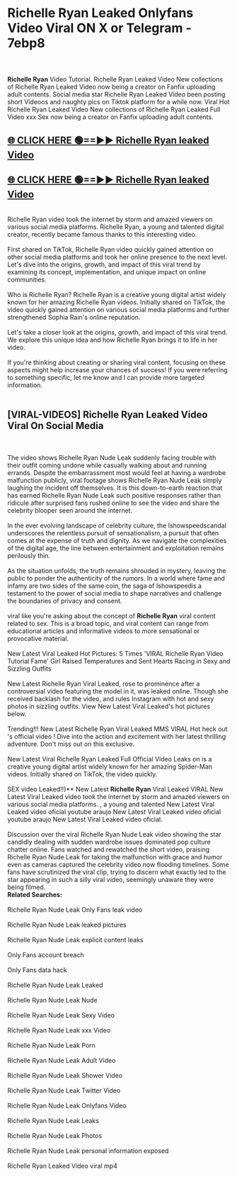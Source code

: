 <h1> Richelle Ryan Leaked Onlyfans Video Viral ON X or Telegram - 7ebp8 </h1>

# 
<br>
<strong>Richelle Ryan</strong> Video Tutorial. Richelle Ryan Leaked Video New collections of  Richelle Ryan Leaked Video now being a creator on Fanfix uploading adult contents. Social media star Richelle Ryan Leaked Video been posting short Videoos and naughty pics on Tiktok platform for a while now. Viral Hot Richelle Ryan Leaked Video New collections of Richelle Ryan Leaked Full Video xxx Sex now being a creator on Fanfix uploading adult contents.
<br>

## [🌐 CLICK HERE 🟢==►► Richelle Ryan leaked Video ](https://onlyclips.site?title=Richelle_Ryan&ref=git)


## [🌐 CLICK HERE 🟢==►► Richelle Ryan leaked Video ](https://onlyclips.site?title=Richelle_Ryan&ref=git)

<br>
Richelle Ryan video took the internet by storm and amazed viewers on various social media platforms. Richelle Ryan, a young and talented digital creator, recently became famous thanks to this interesting video.
<br><br>
First shared on TikTok, Richelle Ryan video quickly gained attention on other social media platforms and took her online presence to the next level. Let's dive into the origins, growth, and impact of this viral trend by examining its concept, implementation, and unique impact on online communities.
<br><br>
Who is Richelle Ryan? Richelle Ryan is a creative young digital artist widely known for her amazing Richelle Ryan videos. Initially shared on TikTok, the video quickly gained attention on various social media platforms and further strengthened Sophia Rain's online reputation.
<br><br>
Let's take a closer look at the origins, growth, and impact of this viral trend. We explore this unique idea and how Richelle Ryan brings it to life in her video.
<br><br>
If you're thinking about creating or sharing viral content, focusing on these aspects might help increase your chances of success! If you were referring to something specific, let me know and I can provide more targeted information.
<br><br>
<h2>[VIRAL-VIDEOS] Richelle Ryan Leaked Video Viral On Social Media</h2>
<br><br>
The video shows Richelle Ryan Nude Leak suddenly facing trouble with their outfit coming undone while casually walking about and running errands. Despite the embarrassment most would feel at having a wardrobe malfunction publicly, viral footage shows Richelle Ryan Nude Leak simply laughing the incident off themselves. It is this down-to-earth reaction that has earned Richelle Ryan Nude Leak such positive responses rather than ridicule after surprised fans rushed online to see the video and share the celebrity blooper seen around the internet.
<br><br>
In the ever evolving landscape of celebrity culture, the Ishowspeedscandal underscores the relentless pursuit of sensationalism, a pursuit that often comes at the expense of truth and dignity. As we navigate the complexities of the digital age, the line between entertainment and exploitation remains perilously thin.
<br><br>
As the situation unfolds, the truth remains shrouded in mystery, leaving the public to ponder the authenticity of the rumors. In a world where fame and infamy are two sides of the same coin, the saga of Ishowspeedis a testament to the power of social media to shape narratives and challenge the boundaries of privacy and consent.
<br><br>
viral like you're asking about the concept of <strong>Richelle Ryan</strong> viral content related to sex. This is a broad topic, and viral content can range from educational articles and informative videos to more sensational or provocative material.
<br><br>
New Latest Viral Leaked Hot Pictures: 5 Times 'VIRAL Richelle Ryan Video Tutorial Fame' Girl Raised Temperatures and Sent Hearts Racing in Sexy and Sizzling Outfits
<br><br>
New Latest Richelle Ryan Viral Leaked, rose to prominence after a controversial video featuring the model in it, was leaked online. Though she received backlash for the video, and rules Instagram with hot and sexy photos in sizzling outfits. View New Latest Viral Leaked's hot pictures below.
<br><br>
Trending!!! New Latest Richelle Ryan Viral Leaked MMS VIRAL Hot heck out 's official video ! Dive into the action and excitement with her latest thrilling adventure. Don't miss out on this exclusive.
<br><br>
New Latest Viral Richelle Ryan Leaked Full Official Video Leaks on  is a creative young digital artist widely known for her amazing Spider-Man videos. Initially shared on TikTok, the video quickly.
<br><br>
SEX video Leaked!!)** New Latest <strong>Richelle Ryan</strong> Viral Leaked VIRAL New Latest Viral Leaked video took the internet by storm and amazed viewers on various social media platforms. , a young and talented New Latest Viral Leaked video oficial youtube araujo New Latest Viral Leaked video oficial youtube araujo New Latest Viral Leaked video oficial.
<br><br>
Discussion over the viral Richelle Ryan Nude Leak video showing the star candidly dealing with sudden wardrobe issues dominated pop culture chatter online. Fans watched and rewatched the short video, praising Richelle Ryan Nude Leak for taking the malfunction with grace and humor even as cameras captured the celebrity video now flooding timelines. Some fans have scrutinized the viral clip, trying to discern what exactly led to the star appearing in such a silly viral video, seemingly unaware they were being filmed.
<br>
<strong>Related Searches:</strong>
<br><br>
Richelle Ryan Nude Leak Only Fans leak video
<br><br>
Richelle Ryan Nude Leak leaked pictures
<br><br>
Richelle Ryan Nude Leak explicit content leaks
<br><br>
Only Fans account breach
<br><br>
Only Fans data hack
<br><br>
Richelle Ryan Nude Leak Leaked
<br><br>
Richelle Ryan Nude Leak Nude
<br><br>
Richelle Ryan Nude Leak Sexy Video
<br><br>
Richelle Ryan Nude Leak xxx Video
<br><br>
Richelle Ryan Nude Leak Porn
<br><br>
Richelle Ryan Nude Leak Adult Video
<br><br>
Richelle Ryan Nude Leak Shower Video
<br><br>
Richelle Ryan Nude Leak Twitter Video
<br><br>
Richelle Ryan Nude Leak Onlyfans Video
<br><br>
Richelle Ryan Nude Leak Leaks
<br><br>
Richelle Ryan Nude Leak Photos
<br><br>
Richelle Ryan Nude Leak personal information exposed
<br><br>
Richelle Ryan Leaked Video viral mp4
